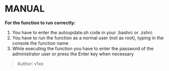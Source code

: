 # MANUAL

__For the function to run correctly:__
  1. You have to enter the autoupdate.sh code in your .bashrc or .zshrc
  2. You have to run the function as a normal user (not as root), typing in the console the function name
  3. While executing the function you have to enter the password of the administrator user or press the Enter key when necessary

> Author: v1xo
